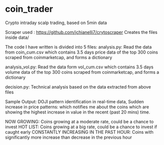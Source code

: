 # coin_trader
Crypto intraday scalp trading, based on 5min data

Scraper used : https://github.com/jchianelli7/crytoscraper
Creates the files inside data/

The code I have written is divided into 5 files:
analysis.py: Read the data from coin_cum.csv which contains 3.5 days price data of the top 300 coins scraped from coinmarketcap, and forms a dictionary

analysis_vol.py: Read the data form vol_cum.csv which contains 3.5 days volume data of the top 300 coins scraped from coinmarketcap, and forms a dictionary

decision.py: Technical analysis based on the data extracted from above files


Sample Output: DOJI pattern identification in real-time data, 
               Sudden increase in price patterns: which notifies me about the coins which are showing the highest increase in value in the recent (past 20 mins) time.

NOW GROWING: Coins growing at a moderate rate, could be a chance to invest
HOT LIST: Coins growing at a big rate, could be a chance to invest if caught early
CONSTANTLY INCREASING IN THE PAST HOUR: Coins with significantly more increase than decrease in the previous hour
